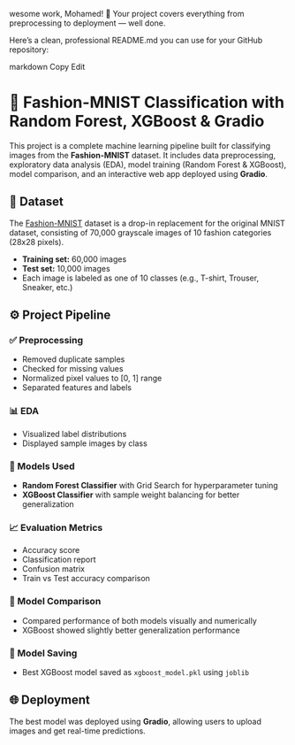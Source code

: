 wesome work, Mohamed! 🎉 Your project covers everything from preprocessing to deployment — well done.

Here’s a clean, professional README.md you can use for your GitHub repository:

markdown
Copy
Edit
# 👕 Fashion-MNIST Classification with Random Forest, XGBoost & Gradio

This project is a complete machine learning pipeline built for classifying images from the **Fashion-MNIST** dataset. It includes data preprocessing, exploratory data analysis (EDA), model training (Random Forest & XGBoost), model comparison, and an interactive web app deployed using **Gradio**.

## 📁 Dataset

The [Fashion-MNIST](https://github.com/zalandoresearch/fashion-mnist) dataset is a drop-in replacement for the original MNIST dataset, consisting of 70,000 grayscale images of 10 fashion categories (28x28 pixels).

- **Training set:** 60,000 images  
- **Test set:** 10,000 images  
- Each image is labeled as one of 10 classes (e.g., T-shirt, Trouser, Sneaker, etc.)

## ⚙️ Project Pipeline

### ✅ Preprocessing
- Removed duplicate samples
- Checked for missing values
- Normalized pixel values to [0, 1] range
- Separated features and labels

### 📊 EDA
- Visualized label distributions
- Displayed sample images by class

### 🧠 Models Used
- **Random Forest Classifier** with Grid Search for hyperparameter tuning
- **XGBoost Classifier** with sample weight balancing for better generalization

### 📈 Evaluation Metrics
- Accuracy score
- Classification report
- Confusion matrix
- Train vs Test accuracy comparison

### 🔬 Model Comparison
- Compared performance of both models visually and numerically
- XGBoost showed slightly better generalization performance

### 💾 Model Saving
- Best XGBoost model saved as `xgboost_model.pkl` using `joblib`

## 🌐 Deployment

The best model was deployed using **Gradio**, allowing users to upload images and get real-time predictions.


